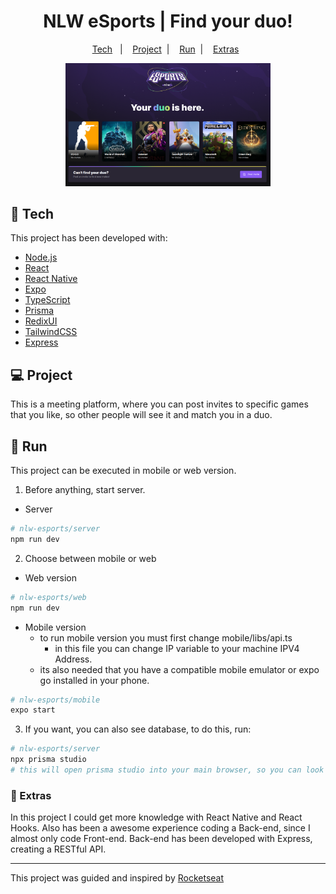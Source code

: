 <h1 align="center">
    NLW eSports | Find your duo!
</h1>

<p align="center">
  <a href="#-tech">Tech</a>&nbsp;&nbsp;&nbsp;|&nbsp;&nbsp;&nbsp;
  <a href="#-project">Project</a>&nbsp;&nbsp;|&nbsp;&nbsp;&nbsp;
  <a href="#-run">Run</a>&nbsp;&nbsp;|&nbsp;&nbsp;&nbsp;
  <a href="#-extras">Extras</a>&nbsp;&nbsp;
</p>

<p align="center">
  <img alt="NLW eSports" src=".github/cover.png" width="65%">
</p>

## 🔧 Tech

This project has been developed with:

- [Node.js](https://nodejs.org/en/)
- [React](https://reactjs.org)
- [React Native](https://facebook.github.io/react-native/)
- [Expo](https://expo.io/)
- [TypeScript](https://www.typescriptlang.org/)
- [Prisma](https://www.prisma.io/)
- [RedixUI](https://www.radix-ui.com/)
- [TailwindCSS](https://tailwindcss.com/)
- [Express](https://expressjs.com/)

## 💻 Project

This is a meeting platform, where you can post invites to specific games that you like, so other people will see it and match you in a duo.

## 🚦 Run

This project can be executed in mobile or web version.

1. Before anything, start server.

- Server

```bash
# nlw-esports/server
npm run dev
```

2. Choose between mobile or web

- Web version

```bash
# nlw-esports/web
npm run dev
```

- Mobile version
  - to run mobile version you must first change mobile/libs/api.ts
    - in this file you can change IP variable to your machine IPV4 Address.
  - its also needed that you have a compatible mobile emulator or expo go installed in your phone.

```bash
# nlw-esports/mobile
expo start
```

3. If you want, you can also see database, to do this, run:

```bash
# nlw-esports/server
npx prisma studio
# this will open prisma studio into your main browser, so you can look at database
```

### 📎 Extras

In this project I could get more knowledge with React Native and React Hooks. Also has been a awesome experience coding a Back-end, since I almost only code Front-end. Back-end has been developed with Express, creating a RESTful API.

---

This project was guided and inspired by [Rocketseat](https://www.rocketseat.com.br/)
